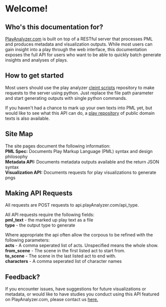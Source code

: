 # Welcome!


## Who's this documentation for?

<a href="playanalyzer.com">PlayAnalyzer.com</a> is built on top of a RESTful server that processes PML and produces metadata and visualization outputs. While most users can gain insight into a play through the web interface, this documentation exposes the full API for users who want to be able to quickly batch generate insights and analyses of plays.

## How to get started

Most users should use the play analyzer <a href="https://github.com/kevinmkarol/playAnalyzer_client_scripts">cleint scripts</a> repository to make requests to the server using python.  Just replace the file path parameter and start generating outputs with single python commands.

If you haven't had a chance to mark up your own texts into PML yet, but would like to see what this API can do, a <a href="https://github.com/kevinmkarol/playAnalyzer_play_repository">play repository</a> of public domain texts is also available.

## Site Map
The site pages document the following information:<br>
<b>PML Spec:</b> Documents Play Markup Language (PML) syntax and design philosophy<br>
<b>Metadata API:</b> Documents metadata outputs available and the return JSON syntax<br>
<b>Visualization API:</b> Documents requests for play visualizations to generate pngs<br>

## Making API Requests
All requests are POST requests to api.playAnalyzer.com/api_type.  

All API requests require the following fields:<br>
<b>pml_text</b> - the marked up play text as a file<br>
<b>type</b> - the output type to generate<br>

Where appropriate the api often allow the corpous to be refined with the following parameters:<br>
<b>acts</b> - A comma seperated list of acts.  Unspecified means the whole show.<br>
<b>from_scene</b> - The scene in the first listed act to start from.<br>
<b>to_scene</b> - The scene in the last listed act to end with.<br>
<b>characters</b> - A comma seperated list of character names<br>


## Feedback?
If you encounter issues, have suggestions for future visualizations or metadata, or would like to have studies you conduct using this API featured on PlayAnalyzer.com, please contact us <a href="mailto:kevinmkarol+playAnalyzerApi@gmail.com">here.</a>